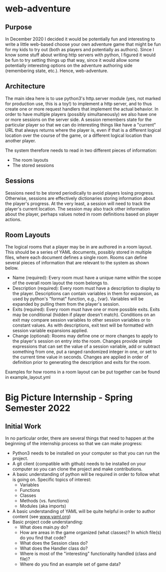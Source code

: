 web-adventure
=============

Purpose
-------

In December 2020 I decided it would be potentially fun and interesting to write a little web-based choose your own adventure
game that might be fun for my kids to try out (both as players and potentially as authors). Since I know some stuff about writing
http servers with python, I figured it would be fun to try setting things up that way, since it would allow some potentially
interesting options on the adventure authoring side (remembering state, etc.). Hence, web-adventure.

Architecture
------------

The main idea here is to use python3's http.server module (yes, not marked for production use, this is a toy!) to implement a
http server, and to thus create one or more request handlers that implement the actual behavior. In order to have multiple players
(possibly simultaneously) we also have one or more sessions on the server side. A session remembers state for the particular player
so that we can do interesting things like have a "current" URL that always returns where the player is, even if that is a different
logical location over the course of the game, or a different logical location than another player.

The system therefore needs to read in two different pieces of information:

 * The room layouts
 * The stored sessions

Sessions
--------

Sessions need to be stored periodically to avoid players losing progress. Otherwise, sessions are effectively dictionaries storing
information about the player's progress. At the very least, a session will need to track the player's current location. The session
may also track other information about the player, perhaps values noted in room definitions based on player actions.

Room Layouts
------------

The logical rooms that a player may be in are authored in a room layout. This should be a series of YAML documents, possibly stored
in multiple files, where each document defines a single room. Rooms can define several pieces of information that are relevant to
the system as shown below.

 * Name (required): Every room must have a unique name within the scope of the overall room layout the room belongs to.
 * Description (required): Every room must have a description to display to the player. Descriptions can contain
   variables in them for expansion, as used by python's "format" function, e.g., {var}. Variables will be expanded by pulling
   them from the player's session.
 * Exits (required): Every room must have one or more possible exits. Exits may be conditional (hidden if player doesn't match).
   Conditions on an exit may compare session variables to other session variables or to constant values. As with descriptions,
   exit text will be formatted with session variable expansions applied.
 * Change (optional): Rooms may define one or more changes to apply to the player's session on entry into the room. Changes
   provide simple expressions that can set the value of a session variable, add or subtract something from one, put a ranged
   randomized integer in one, or set to the current time value in seconds. Changes are applied in order of definition prior
   to generating the description and exits for the room.

Examples for how rooms in a room layout can be put together can be found in example\_layout.yml

Big Picture Internship - Spring Semester 2022
=============================================

Initial Work
------------

In no particular order, there are several things that need to happen at the beginning of the internship process so that
we can make progress:

 * Python3 needs to be installed on your computer so that you can run the project.
 * A git client (compatible with github) needs to be installed on your computer so you can clone the project and
   make contributions.
 * A basic understanding of python will be required in order to follow what is going on. Specific topics of interest:
   * Variables
   * Functions
   * Classes
   * Methods (vs. functions)
   * Modules (aka imports)
 * A basic understanding of YAML will be quite helpful in order to author content (see www.yaml.org)
 * Basic project code understanding:
   * What does main.py do?
   * How are areas in the game organized (what classes)? In which file(s) do you find that code?
   * What does the Session class do?
   * What does the Handler class do?
   * Where is most of the "interesting" functionality handled (class and file)?
   * Where do you find an example set of game data?

